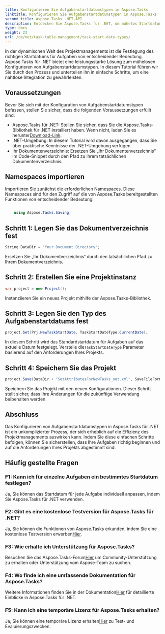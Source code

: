 ```yaml
---
title: Konfigurieren Sie Aufgabenstartdatumstypen in Aspose.Tasks
linktitle: Konfigurieren Sie Aufgabenstartdatumstypen in Aspose.Tasks
second_title: Aspose.Tasks .NET-API
description: Entdecken Sie Aspose.Tasks für .NET, um mühelos Startdatumstypen für Aufgaben zu konfigurieren. Optimieren Sie das Projektmanagement ganz einfach. Laden Sie jetzt Ihre kostenlose Testversion herunter!
type: docs
weight: 23
url: /de/net/task-table-management/task-start-date-types/
---
```

In der dynamischen Welt des Projektmanagements ist die Festlegung des richtigen Startdatums für Aufgaben von entscheidender Bedeutung. Aspose.Tasks für .NET bietet eine leistungsstarke Lösung zum mühelosen Konfigurieren von Aufgabenstartdatumstypen. In diesem Tutorial führen wir Sie durch den Prozess und unterteilen ihn in einfache Schritte, um eine nahtlose Integration zu gewährleisten.
## Voraussetzungen
Bevor Sie sich mit der Konfiguration von Aufgabenstartdatumstypen befassen, stellen Sie sicher, dass die folgenden Voraussetzungen erfüllt sind:
-  Aspose.Tasks für .NET: Stellen Sie sicher, dass Sie die Aspose.Tasks-Bibliothek für .NET installiert haben. Wenn nicht, laden Sie es herunter[Download-Link](https://releases.aspose.com/tasks/net/).
- .NET-Umgebung: In diesem Tutorial wird davon ausgegangen, dass Sie über praktische Kenntnisse der .NET-Umgebung verfügen.
- Ihr Dokumentenverzeichnis: Ersetzen Sie „Ihr Dokumentenverzeichnis“ im Code-Snippet durch den Pfad zu Ihrem tatsächlichen Dokumentenverzeichnis.
## Namespaces importieren
Importieren Sie zunächst die erforderlichen Namespaces. Diese Namespaces sind für den Zugriff auf die von Aspose.Tasks bereitgestellten Funktionen von entscheidender Bedeutung.
```csharp
    
    using Aspose.Tasks.Saving;
```
## Schritt 1: Legen Sie das Dokumentverzeichnis fest
```csharp
String DataDir = "Your Document Directory";
```
Ersetzen Sie „Ihr Dokumentverzeichnis“ durch den tatsächlichen Pfad zu Ihrem Dokumentverzeichnis.
## Schritt 2: Erstellen Sie eine Projektinstanz
```csharp
var project = new Project();
```
Instanziieren Sie ein neues Projekt mithilfe der Aspose.Tasks-Bibliothek.
## Schritt 3: Legen Sie den Typ des Aufgabenstartdatums fest
```csharp
project.Set(Prj.NewTaskStartDate, TaskStartDateType.CurrentDate);
```
 In diesem Schritt wird das Standardstartdatum für Aufgaben auf das aktuelle Datum festgelegt. Verstelle die`TaskStartDateType` Parameter basierend auf den Anforderungen Ihres Projekts.
## Schritt 4: Speichern Sie das Projekt
```csharp
project.Save(DataDir + "SetAttributesForNewTasks_out.xml", SaveFileFormat.Xml);
```
Speichern Sie das Projekt mit den neuen Konfigurationen. Dieser Schritt stellt sicher, dass Ihre Änderungen für die zukünftige Verwendung beibehalten werden.
## Abschluss
Das Konfigurieren von Aufgabenstartdatumstypen in Aspose.Tasks für .NET ist ein unkomplizierter Prozess, der sich erheblich auf die Effizienz des Projektmanagements auswirken kann. Indem Sie diese einfachen Schritte befolgen, können Sie sicherstellen, dass Ihre Aufgaben richtig beginnen und auf die Anforderungen Ihres Projekts abgestimmt sind.
## Häufig gestellte Fragen
### F1: Kann ich für einzelne Aufgaben ein bestimmtes Startdatum festlegen?
Ja, Sie können das Startdatum für jede Aufgabe individuell anpassen, indem Sie Aspose.Tasks für .NET verwenden.
### F2: Gibt es eine kostenlose Testversion für Aspose.Tasks für .NET?
Ja, Sie können die Funktionen von Aspose.Tasks erkunden, indem Sie eine kostenlose Testversion erwerben[Hier](https://releases.aspose.com/).
### F3: Wie erhalte ich Unterstützung für Aspose.Tasks?
 Besuchen Sie das Aspose.Tasks-Forum[Hier](https://forum.aspose.com/c/tasks/15) um Community-Unterstützung zu erhalten oder Unterstützung vom Aspose-Team zu suchen.
### F4: Wo finde ich eine umfassende Dokumentation für Aspose.Tasks?
 Weitere Informationen finden Sie in der Dokumentation[Hier](https://reference.aspose.com/tasks/net/) für detaillierte Einblicke in Aspose.Tasks für .NET.
### F5: Kann ich eine temporäre Lizenz für Aspose.Tasks erhalten?
 Ja, Sie können eine temporäre Lizenz erhalten[Hier](https://purchase.aspose.com/temporary-license/) zu Test- und Evaluierungszwecken.